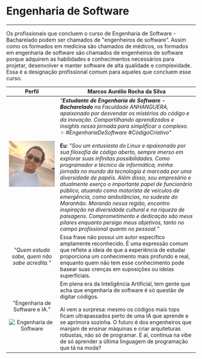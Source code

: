 # Engenharia de Software

---

Os profissionais que concluem o curso de Engenharia de Software - Bacharelado podem ser chamados de "engenheiros de software". Assim como os formados em medicina são chamados de médicos, os formados em engenharia de software são chamados de engenheiros de software porque adquirem as habilidades e conhecimentos necessários para projetar, desenvolver e manter software de alta qualidade e complexidade. Essa é a designação profissional comum para aqueles que concluem esse curso.

|                            Perfil                            | Marcos Aurélio Rocha da Silva                                |
| :----------------------------------------------------------: | ------------------------------------------------------------ |
|                  ![](./images/perfil_1.jpg)                  | *"**Estudante de Engenharia de Software - Bacharelado** na Faculdade ANHANGUERA, apaixonado por desvendar os mistérios do código e da inovação. Compartilhando aprendizados e insights nessa jornada para simplificar o complexo. ✨ #EngenhariaDeSoftware #CódigoCriativo"*<br /><br />**Eu**: *"Sou um entusiasta do Linux e apaixonado por sua filosofia de código aberto, sempre imerso em explorar suas infinitas possibilidades. Como programador e técnico de informática, minha jornada no mundo da tecnologia é marcada por uma diversidade de papéis. Além disso, sou empresário e atualmente exerço o importante papel de funcionário público, atuando como motorista de veículos de emergência, como ambulâncias, no sudeste do Maranhão. Morando nessa região, encontro inspiração na diversidade cultural e na riqueza de paisagens. Comprometimento e dedicação são meus pilares enquanto persigo meus objetivos, tanto no campo profissional quanto no pessoal."* |
|        *"Quem estuda sabe, quem não sabe acredita."*         | Essa frase não possui um autor específico amplamente reconhecido. É uma expressão comum que reflete a ideia de que a experiência de estudar proporciona um conhecimento mais profundo e real, enquanto quem não tem esse conhecimento pode basear suas crenças em suposições ou ideias superficiais. |
| "Engenharia de Software e IA."<br /><br />![Engenharia de Software](/home/marcos/Documentos/Projects/SoftwareEngineering/images/EngenhariaDeSoftware_IA.jpeg) | Em plena era da Inteligência Artificial, tem gente que acha que engenharia de software é só questão de digitar códigos.<br/><br/>Aí vem a surpresa: mesmo os códigos mais tops ficam ultrapassados perto de uma IA que aprende e se aprimora sozinha. O futuro é dos engenheiros que manjam de ensinar máquinas e criar arquiteturas robustas, não só de programar. E aí, continua na vibe de só aprender a última linguagem de programação que tá na moda? |
